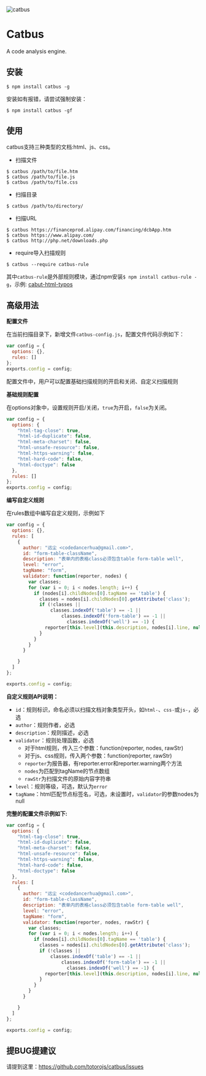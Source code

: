 ![catbus](https://f.cloud.github.com/assets/1229684/833986/8b8fe03a-f2b1-11e2-8948-0d0fc0d6a2b9.jpg)

# Catbus
A code analysis engine.

## 安装
```
$ npm install catbus -g
```
安装如有报错，请尝试强制安装：
```
$ npm install catbus -gf
```

## 使用
catbus支持三种类型的文档:html、js、css。
- 扫描文件
```
$ catbus /path/to/file.htm
$ catbus /path/to/file.js
$ catbus /path/to/file.css
```

- 扫描目录
```
$ catbus /path/to/directory/
```

- 扫描URL
```
$ catbus https://financeprod.alipay.com/financing/dcbApp.htm
$ catbus https://www.alipay.com/
$ catbus http://php.net/downloads.php
```

- require导入扫描规则

```
$ catbus --require catbus-rule
```

其中`catbus-rule`是外部规则模块，通过npm安装`$ npm install catbus-rule -g`，示例: [cabut-html-typos](https://github.com/noahlu/catbus-html-typos)

## 高级用法

**配置文件**

在当前扫描目录下，新增文件`catbus-config.js`，配置文件代码示例如下：

```javascript
var config = {
  options: {},
  rules: []
};
exports.config = config;

```

配置文件中，用户可以配置基础扫描规则的开启和关闭、自定义扫描规则


**基础规则配置**

在options对象中，设置规则开启/关闭，`true`为开启，`false`为关闭。

```javascript
var config = {
  options: {
    "html-tag-close": true, 
    "html-id-duplicate": false, 
    "html-meta-charset": false, 
    "html-unsafe-resource": false, 
    "html-https-warning": false, 
    "html-hard-code": false, 
    "html-doctype": false
  },
  rules: []
};
exports.config = config;
```

**编写自定义规则**

在rules数组中编写自定义规则，示例如下

```javascript
var config = {
  options: {},
  rules: [
    {
      author: "远尘 <codedancerhua@gmail.com>",
      id: "form-table-className",
      description: "表单内的表格class必须包含table form-table well",
      level: "error",
      tagName: "form",
      validator: function(reporter, nodes) {
        var classes;
        for (var i = 0; i < nodes.length; i++) {
          if (nodes[i].childNodes[0].tagName == 'table') {
            classes = nodes[i].childNodes[0].getAttribute('class');
            if (!classes ||
                classes.indexOf('table') == -1 || 
                    classes.indexOf('form-table') == -1 ||
                      classes.indexOf('well') == -1) {
              reporter[this.level](this.description, nodes[i].line, null, this)
            }
          }
        }
      }

    }
  ]
};

exports.config = config;
```

**自定义规则API说明：**
- `id`：规则标识，命名必须以扫描文档对象类型开头，如`html-`、`css-`或`js-`，必选
- `author`：规则作者，必选
- `description`：规则描述，必选
- `validator`：规则处理函数，必选
    - 对于html规则，传入三个参数：function(reporter, nodes, rawStr)
    - 对于js、css规则，传入两个参数：function(reporter, rawStr)
    - `reporter`为报告器，有reporter.error和reporter.warning两个方法
    - `nodes`为匹配到tagName的节点数组
    - `rawStr`为扫描文件的原始内容字符串
- `level`：规则等级，可选，默认为`error`
- `tagName`：html匹配节点标签名，可选，未设置时，`validator`的参数nodes为null


**完整的配置文件示例如下:**

```javascript
var config = {
  options: {
    "html-tag-close": true, 
    "html-id-duplicate": false, 
    "html-meta-charset": false, 
    "html-unsafe-resource": false, 
    "html-https-warning": false, 
    "html-hard-code": false, 
    "html-doctype": false
  },
  rules: [
    {
      author: "远尘 <codedancerhua@gmail.com>",
      id: "form-table-className",
      description: "表单内的表格class必须包含table form-table well",
      level: "error",
      tagName: "form",
      validator: function(reporter, nodes, rawStr) {
        var classes;
        for (var i = 0; i < nodes.length; i++) {
          if (nodes[i].childNodes[0].tagName == 'table') {
            classes = nodes[i].childNodes[0].getAttribute('class');
            if (!classes ||
                classes.indexOf('table') == -1 || 
                    classes.indexOf('form-table') == -1 ||
                      classes.indexOf('well') == -1) {
              reporter[this.level](this.description, nodes[i].line, null, this)
            }
          }
        }
      }

    }
  ]
};

exports.config = config;
```

## 提BUG提建议
请提到这里：https://github.com/totorojs/catbus/issues
